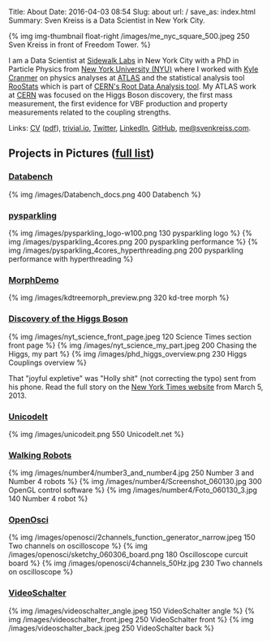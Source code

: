Title: About
Date: 2016-04-03 08:54
Slug: about
url: /
save_as: index.html
Summary: Sven Kreiss is a Data Scientist in New York City.


<!-- {% img img-thumbnail float-right http://www.gravatar.com/avatar/1838de72eb5ce4b000c41c06dedb52c4.png?s=180 %} -->
{% img img-thumbnail float-right /images/me_nyc_square_500.jpeg 250 Sven Kreiss in front of Freedom Tower. %}

I am a Data Scientist at [Sidewalk Labs](http://www.sidewalklabs.com) in New York City with a PhD in Particle Physics from [New York University (NYU)](http://physics.nyu.edu/) where I worked with [Kyle Cranmer](http://physics.as.nyu.edu/object/kylecranmer.html) on physics analyses at [ATLAS](http://atlas.web.cern.ch/Atlas/Collaboration/) and the statistical analysis tool [RooStats](http://twiki.cern.ch/twiki/bin/view/RooStats/WebHome) which is part of [CERN's Root Data Analysis tool](http://root.cern.ch/). My ATLAS work at [CERN](http://www.cern.ch) was focused on the Higgs Boson discovery, the first mass measurement, the first evidence for VBF production and property measurements related to the coupling strengths.

Links:
<span style="white-space: nowrap">[<i class="fa fa-file-text"></i> CV](/files/cv.html) ([pdf](/files/cv.pdf))</span>,
<span style="white-space: nowrap">[<i class="fa fa-rss"></i> trivial.io](http://trivial.io)</span>,
<span style="white-space: nowrap">[<i class="fa fa-twitter"></i> Twitter](https://twitter.com/svenkreiss)</span>,
<span style="white-space: nowrap">[<i class="fa fa-linkedin-square"></i> LinkedIn](http://www.linkedin.com/in/svenkreiss)</span>,
<span style="white-space: nowrap">[<i class="fa fa-github"></i> GitHub](https://github.com/svenkreiss/)</span>,
<span style="white-space: nowrap">[<i class="fa fa-envelope"></i> me@svenkreiss.com](mailto:me@svenkreiss.com)</span>.



## Projects in Pictures ([full list](/projects.html))

### [Databench](http://databench.trivial.io)
{% img /images/Databench_docs.png 400 Databench %}

### [pysparkling](http://pysparkling.trivial.io)
{% img /images/pysparkling_logo-w100.png 130 pysparkling logo %}
{% img /images/pysparkling_4cores.png 200 pysparkling performance %}
{% img /images/pysparkling_4cores_hyperthreading.png 200 pysparkling performance with hyperthreading %}

### [MorphDemo](/blog/morph-demo)
{% img /images/kdtreemorph_preview.png 320 kd-tree morph %}

### [Discovery of the Higgs Boson](/blog/phd-thesis)
{% img /images/nyt_science_front_page.jpeg 120 Science Times section front page %}
{% img /images/nyt_science_my_part.jpeg 200 Chasing the Higgs, my part %}
{% img /images/phd_higgs_overview.png 230 Higgs Couplings overview %}

That "joyful expletive" was "Holly shit" (not correcting the typo) sent from his phone.
Read the full story on the [New York Times website](http://www.nytimes.com/2013/03/05/science/chasing-the-higgs-boson-how-2-teams-of-rivals-at-CERN-searched-for-physics-most-elusive-particle.html?view=Opening_the_Box) from March 5, 2013.

### [UnicodeIt](http://www.unicodeit.net)
{% img /images/unicodeit.png 550 UnicodeIt.net %}

### [Walking Robots](/number4.html)
{% img /images/number4/number3_and_number4.jpg 250 Number 3 and Number 4 robots %}
{% img /images/number4/Screenshot_060130.jpg 300 OpenGL control software %}
{% img /images/number4/Foto_060130_3.jpg 140 Number 4 robot %}

### [OpenOsci](/openosci.html)
{% img /images/openosci/2channels_function_generator_narrow.jpeg 150 Two channels on oscilloscope %}
{% img /images/openosci/sketchy_060306_board.png 180 Oscilloscope curcuit board %}
{% img /images/openosci/4channels_50Hz.jpg 230 Two channels on oscilloscope %}

### [VideoSchalter](http://www.videoschalter.com)
{% img /images/videoschalter_angle.jpeg 150 VideoSchalter angle %}
{% img /images/videoschalter_front.jpeg 250 VideoSchalter front %}
{% img /images/videoschalter_back.jpeg 250 VideoSchalter back %}
